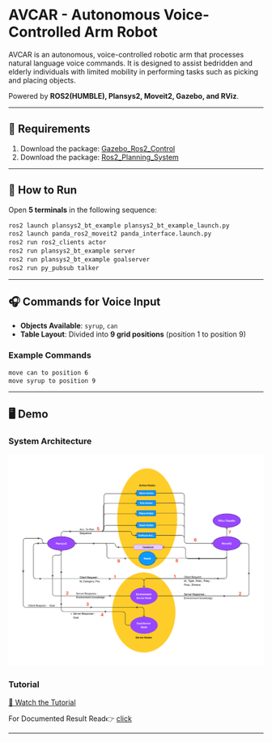 # AVCAR - Autonomous Voice-Controlled Arm Robot

AVCAR is an autonomous, voice-controlled robotic arm that processes natural language voice commands. It is designed to assist bedridden and elderly individuals with limited mobility in performing tasks such as picking and placing objects.  

Powered by **ROS2(HUMBLE), Plansys2, Moveit2, Gazebo, and RViz**.

---

## 📌 Requirements

1. Download the package: [Gazebo_Ros2_Control](https://github.com/ros-controls/gazebo_ros2_control/blob/master/doc/index.rst)
2. Download the package: [Ros2_Planning_System](https://github.com/PlanSys2/ros2_planning_system.git)

---

## 🚀 How to Run 

Open **5 terminals** in the following sequence:

```bash
ros2 launch plansys2_bt_example plansys2_bt_example_launch.py
ros2 launch panda_ros2_moveit2 panda_interface.launch.py
ros2 run ros2_clients actor
ros2 run plansys2_bt_example server
ros2 run plansys2_bt_example goalserver
ros2 run py_pubsub talker
```

---


## 🎧 Commands for Voice Input  
- **Objects Available**: `syrup`, `can`  
- **Table Layout**: Divided into **9 grid positions** (position 1 to position 9)  

### **Example Commands**
```text
move can to position 6
move syrup to position 9
```

---

## 🖥️ Demo  
### System Architecture  
![System Architecture](https://github.com/chytra3/AVCAR-Autonomous-Voice-Controlled-Arm-Robot/blob/ecbf2c3e2d0a15e2c81e473746e979c13d3e1741/system_architecture.jpg)  
### Tutorial  
[🎥 Watch the Tutorial](https://github.com/user-attachments/assets/e25855a5-3065-4b58-9640-da1dd22175ec)

For Documented Result Read👉 [click](CONCLUSION.pdf)

---
